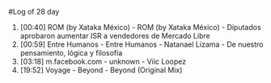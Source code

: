 #Log of 28 day

1. [00:40] ROM (by Xataka México) - ROM (by Xataka México) - Diputados aprobaron aumentar ISR a vendedores de Mercado Libre
1. [00:59] Entre Humanos - Entre Humanos - Natanael Lizama - De nuestro pensamiento, lógica y filosofía
1. [03:18] m.facebook.com - unknown - Viic Loopez
1. [19:52] Voyage - Beyond - Beyond (Original Mix)
